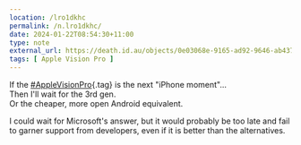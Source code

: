 ```yaml
---
location: /lro1dkhc
permalink: /n.lro1dkhc/
date: 2024-01-22T08:54:30+11:00
type: note
external_url: https://death.id.au/objects/0e03068e-9165-ad92-9646-ab4371532058
tags: [ Apple Vision Pro ]
---
```


If the [#AppleVisionPro](/tag/apple-vision-pro){.tag} is the next "iPhone moment"...  
Then I'll wait for the 3rd gen.  
Or the cheaper, more open Android equivalent.

I could wait for Microsoft's answer, but it would probably be too late and fail to garner support from developers, even if it is better than the alternatives.
